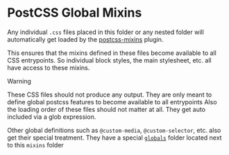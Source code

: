 # PostCSS Global Mixins

Any individual `.css` files placed in this folder or any nested folder will automatically get loaded by the [postcss-mixins](https://github.com/postcss/postcss-mixins) plugin.

This ensures that the mixins defined in these files become available to all CSS entrypoints. So individual block styles, the main stylesheet, etc. all have access to these mixins.

> [!WARNING]
> These CSS files should not produce any output. They are only meant to define global postcss features to become available to all entrypoints
> Also the loading order of these files should not matter at all. They get auto included via a glob expression.

Other global definitions such as `@custom-media`, `@custom-selector`, etc. also get their special treatment. They have a special [`globals`](../globals/) folder located next to this `mixins` folder
